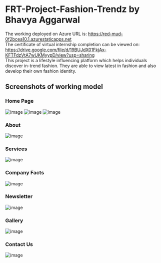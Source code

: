 # FRT-Project-Fashion-Trendz by Bhavya Aggarwal
The working deployed on Azure URL is: https://red-mud-0f2bcea10.1.azurestaticapps.net 
<br>
The certificate of virtual internship completion can be viewed on: https://drive.google.com/file/d/19BUJdX01FkjAx-KFTFdzVtA7wUKMyypD/view?usp=sharing
<br>
This project is a lifestyle influencing platform which helps individuals discover in-trend fashion. They are able to view latest in fashion and also develop their own fashion identity.

## Screenshots of working model
### Home Page
![image](https://user-images.githubusercontent.com/87543207/174600954-1b587843-4be5-4e9b-96b3-7b59e57477a4.png)
![image](https://user-images.githubusercontent.com/87543207/174600981-70d0d136-eccc-4efa-b4f9-fe8ab70e7cc1.png)
![image](https://user-images.githubusercontent.com/87543207/174601026-e9882076-2353-4d32-a2b9-35b89a5db42f.png)
### About
![image](https://user-images.githubusercontent.com/87543207/174601071-b7d9384e-b7b4-43c5-a33b-bd4848029d96.png)
### Services
![image](https://user-images.githubusercontent.com/87543207/174601101-678d24c6-0412-4cc4-859b-329b0f3d7263.png)
### Company Facts
![image](https://user-images.githubusercontent.com/87543207/174601153-6ae3f3c8-1885-48d7-8ddf-7e047ccdfcae.png)
### Newsletter
![image](https://user-images.githubusercontent.com/87543207/174601176-7b4e1283-5418-4f67-a157-c9f5a10dec60.png)
### Gallery
![image](https://user-images.githubusercontent.com/87543207/174601218-37424673-fb2b-4d34-8ec1-d5a9f33bce6e.png)
### Contact Us
![image](https://user-images.githubusercontent.com/87543207/174601249-d5c26336-7cb4-44d8-86d8-33f63cb333d9.png)
